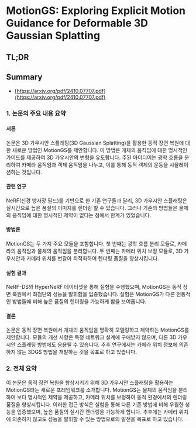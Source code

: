 # MotionGS: Exploring Explicit Motion Guidance for Deformable 3D Gaussian Splatting
## TL;DR
## Summary
- [https://arxiv.org/pdf/2410.07707.pdf](https://arxiv.org/pdf/2410.07707.pdf)

### 1. 논문의 주요 내용 요약

#### 서론
논문은 3D 가우시안 스플래팅(3D Gaussian Splatting)을 활용한 동적 장면 복원에 대한 새로운 방법인 MotionGS를 제안합니다. 이 방법은 개체의 움직임에 대한 명시적인 가이드를 제공하여 3D 가우시안의 변형을 유도합니다. 주된 아이디어는 광학 흐름을 분리하여 카메라 움직임과 객체 움직임을 나누고, 이를 통해 동적 객체의 운동을 시뮬레이션하는 것입니다.

#### 관련 연구
NeRF(신경 방사장 필드)를 기반으로 한 기존 연구들과 달리, 3D 가우시안 스플래팅은 실시간으로 높은 품질의 이미지를 렌더링 할 수 있습니다. 그러나 기존의 방법들은 물체의 움직임에 대한 명시적인 제약이 없다는 점에서 한계가 있었습니다.

#### 방법론
MotionGS는 두 가지 주요 모듈을 포함합니다. 첫 번째는 광학 흐름 분리 모듈로, 카메라의 움직임과 물체의 움직임을 분리합니다. 두 번째는 카메라 위치 보정 모듈로, 3D 가우시안과 카메라 위치를 번갈아 최적화하여 렌더링 품질을 향상시킵니다.

#### 실험 결과
NeRF-DS와 HyperNeRF 데이터셋을 통해 실험을 수행했으며, MotionGS는 동적 장면 복원에서 최첨단의 성능을 발휘함을 입증했습니다. 실험은 MotionGS가 다른 전통적인 방법들에 비해 높은 품질의 렌더링을 가능하게 함을 보여줍니다.

#### 결론
논문은 동적 장면 복원에서 개체의 움직임을 명확히 모델링하고 제약하는 MotionGS를 제안합니다. 모듈의 개선 사항은 특정 네트워크 설계에 구애받지 않으며, 다른 3D 가우시안 스플래팅 방법에도 응용될 수 있습니다. 추후 연구에서는 카메라 위치 정보에 의존하지 않는 3DGS 방법을 개발하는 것을 목표로 하고 있습니다.

### 2. 전체 요약
이 논문은 동적 장면 복원을 향상시키기 위해 3D 가우시안 스플래팅을 활용하는 MotionGS라는 새로운 프레임워크를 소개합니다. MotionGS는 물체의 움직임을 분리하여 보다 명시적인 제약을 제공하고, 카메라 위치를 보정하여 동적 환경에서의 렌더링 품질을 향상시킵니다. 이러한 접근 방식은 실험을 통해 다른 기존 방법에 비해 우월한 성능을 입증했으며, 높은 품질의 실시간 렌더링을 가능하게 합니다. 추후에는 카메라 위치에 의존하지 않고도 성능을 발휘할 수 있는 방법으로의 발전을 목표로 하고 있습니다.